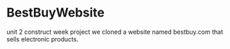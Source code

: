 # BestBuyWebsite
unit 2 construct week project we cloned a website named bestbuy.com that sells electronic products.
